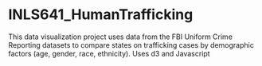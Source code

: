 # INLS641_HumanTrafficking
This data visualization project uses data from the FBI Uniform Crime Reporting datasets to compare states on trafficking cases by demographic factors (age, gender, race, ethnicity).  Uses d3 and Javascript
